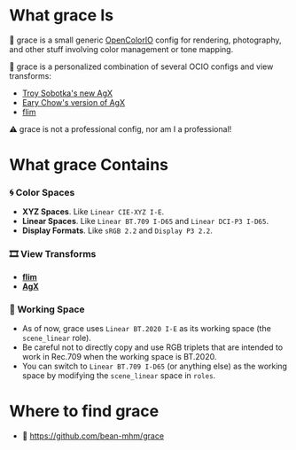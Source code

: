 # What grace Is

🔮 grace is a small generic [OpenColorIO](https://opencolorio.org/) config for rendering, photography, and other stuff involving color management or tone mapping.

🧪 grace is a personalized combination of several OCIO configs and view transforms:
- [Troy Sobotka's new AgX](https://github.com/sobotka/SB2383-Configuration-Generation)
- [Eary Chow's version of AgX](https://github.com/EaryChow/AgX/releases/tag/v11.9)
- [flim](https://github.com/bean-mhm/flim)

⚠️ grace is not a professional config, nor am I a professional!

# What grace Contains

### 🌀 Color Spaces
- **XYZ Spaces**. Like `Linear CIE-XYZ I-E`.
- **Linear Spaces**. Like `Linear BT.709 I-D65` and `Linear DCI-P3 I-D65`.
- **Display Formats**. Like `sRGB 2.2` and `Display P3 2.2`.

### 🎞️ View Transforms
- [**flim**](https://github.com/bean-mhm/flim)
- [**AgX**](https://github.com/sobotka/SB2383-Configuration-Generation)

### 🧫 Working Space
- As of now, grace uses `Linear BT.2020 I-E` as its working space (the `scene_linear` role).
- Be careful not to directly copy and use RGB triplets that are intended to work in Rec.709 when the working space is BT.2020.
- You can switch to `Linear BT.709 I-D65` (or anything else) as the working space by modifying the `scene_linear` space in `roles`.

# Where to find grace
- 🔗 https://github.com/bean-mhm/grace
